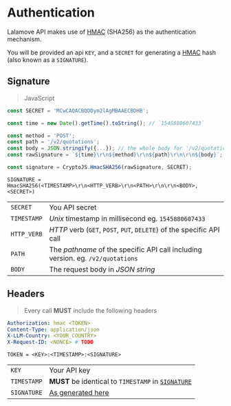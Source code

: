 # Authentication

Lalamove API makes use of [HMAC](https://en.wikipedia.org/wiki/Hash-based_message_authentication_code) (SHA256) as the authentication mechanism.

You will be provided an api `KEY`, and a `SECRET` for generating a [HMAC](https://en.wikipedia.org/wiki/Hash-based_message_authentication_code) hash (also known as a `SIGNATURE`).

## Signature

> JavaScript

```js
const SECRET = 'MCwCAQACBQDDym2lAgMBAAECBDHB';

const time = new Date().getTime().toString(); // `1545880607433`

const method = 'POST';
const path = '/v2/quotations';
const body = JSON.stringify({...}); // the whole body for '/v2/quotations'
const rawSignature = `${time}\r\n${method}\r\n${path}\r\n\r\n${body}`;

const signature = CryptoJS.HmacSHA256(rawSignature, SECRET);
```

`SIGNATURE = HmacSHA256(<TIMESTAMP>\r\n<HTTP_VERB>\r\n<PATH>\r\n\r\n<BODY>, <SECRET>)`

|             |                                                                                 |
| ----------- | ------------------------------------------------------------------------------- |
| `SECRET`    | You API secret                                                                  |
| `TIMESTAMP` | _Unix_ timestamp in millisecond eg. `1545880607433`                             |
| `HTTP_VERB` | _HTTP_ verb (`GET`, `POST`, `PUT`, `DELETE`) of the specific API call           |
| `PATH`      | The _pathname_ of the specific API call including version. eg. `/v2/quotations` |
| `BODY`      | The request body in _JSON string_                                               |

## Headers

> <aside class="notice">Every call <b>MUST</b> include the following headers</aside>

```yaml
Authorization: hmac <TOKEN>
Content-Type: application/json
X-LLM-Country: <YOUR_COUNTRY>
X-Request-ID: <NONCE> # TODO
```

`TOKEN = <KEY>:<TIMESTAMP>:<SIGNATURE>`

|             |                                                                                  |
| ----------- | -------------------------------------------------------------------------------- |
| `KEY`       | Your API key                                                                     |
| `TIMESTAMP` | **MUST** be identical to `TIMESTAMP` in [`SIGNATURE`](#authentication-signature) |
| `SIGNATURE` | [As generated here](#authentication-signature)                                   |
